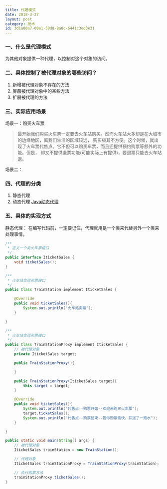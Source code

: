 ```yaml
---
title: 代理模式
date: 2018-3-27
layout: post
category: 技术
id: 3d1a00a7-00e1-59d8-8a8c-6441c3ed3e31
---
```

### 一、什么是代理模式
为其他对象提供一种代理，以控制对这个对象的访问。

### 二、具体控制了被代理对象的哪些访问？
1. 新增被代理对象不存在的方法
2. 屏蔽被代理对象中的某些方法
3. 扩展被代理的方法

### 三、实际应用场景
场景一：购买火车票
> 最开始我们购买火车票一定要去火车站购买。然而火车站大多却是在大城市的边缘地区，离我们生活的区域较远，
购买极其不方便。这个时候，就出现了火车票代售点。它不但可以购买车票，而且还提供预约购票等额外的功能。但是，
却又不提供退票功能(可能实际上有提供)，要退票只能去火车站退。

场景二：

### 四、代理的分类
1. 静态代理
2. 动态代理 [Java动态代理](/java/base/dynamicProxy.html)

### 五、具体的实现方式
静态代理：
在编写代码前，一定要记住，代理就用是一个类来代替另外一个类来处理事情。
```java
/**
 * 定义一个卖火车票接口
 */
public interface IticketSales {
    void ticketSales();
}

/**
 * 火车站实现买票接口
 */
public Class TrainStation implement IticketSales {

    @Override
    public void ticketSales(){
        System.out.println("火车站卖票");
    }

}

/**
 * 火车站实现买票接口
 */
public Class TrainStationProxy implement IticketSales {
    // 被代理对象
    private IticketSales target;

    public TrainStationProxy(){

    }

    public TrainStationProxy(IticketSales target){
        this.target = target;
    }

    @Override
    public void ticketSales(){
        System.out.println("代售点--购票开始--欢迎来购买火车票");
        target.ticketSales();
        System.out.println("代售点--购票结束--祝你购票愉快，并送了一瓶水");
    }

}

public static void main(String[] args) {
    // 被代理对象
    IticketSales trainStation = new TrainStation();

    // 代理对象
    IticketSales trainStationProxy = TrainStationProxy(trainStation);

    // 执行购票方法
    trainStationProxy.ticketSales();
}

```

